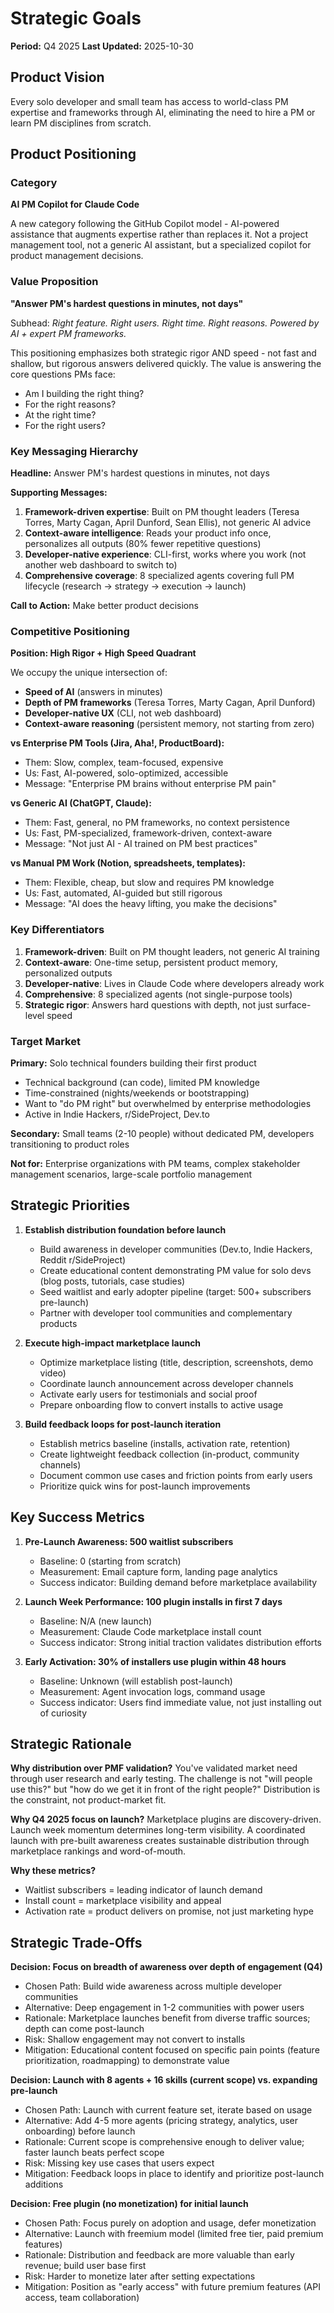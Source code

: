 # Strategic Goals

**Period:** Q4 2025
**Last Updated:** 2025-10-30

## Product Vision

Every solo developer and small team has access to world-class PM expertise and frameworks through AI, eliminating the need to hire a PM or learn PM disciplines from scratch.

## Product Positioning

### Category
**AI PM Copilot for Claude Code**

A new category following the GitHub Copilot model - AI-powered assistance that augments expertise rather than replaces it. Not a project management tool, not a generic AI assistant, but a specialized copilot for product management decisions.

### Value Proposition
**"Answer PM's hardest questions in minutes, not days"**

Subhead: *Right feature. Right users. Right time. Right reasons. Powered by AI + expert PM frameworks.*

This positioning emphasizes both strategic rigor AND speed - not fast and shallow, but rigorous answers delivered quickly. The value is answering the core questions PMs face:
- Am I building the right thing?
- For the right reasons?
- At the right time?
- For the right users?

### Key Messaging Hierarchy

**Headline:** Answer PM's hardest questions in minutes, not days

**Supporting Messages:**
1. **Framework-driven expertise**: Built on PM thought leaders (Teresa Torres, Marty Cagan, April Dunford, Sean Ellis), not generic AI advice
2. **Context-aware intelligence**: Reads your product info once, personalizes all outputs (80% fewer repetitive questions)
3. **Developer-native experience**: CLI-first, works where you work (not another web dashboard to switch to)
4. **Comprehensive coverage**: 8 specialized agents covering full PM lifecycle (research → strategy → execution → launch)

**Call to Action:** Make better product decisions

### Competitive Positioning

**Position: High Rigor + High Speed Quadrant**

We occupy the unique intersection of:
- **Speed of AI** (answers in minutes)
- **Depth of PM frameworks** (Teresa Torres, Marty Cagan, April Dunford)
- **Developer-native UX** (CLI, not web dashboard)
- **Context-aware reasoning** (persistent memory, not starting from zero)

**vs Enterprise PM Tools (Jira, Aha!, ProductBoard):**
- Them: Slow, complex, team-focused, expensive
- Us: Fast, AI-powered, solo-optimized, accessible
- Message: "Enterprise PM brains without enterprise PM pain"

**vs Generic AI (ChatGPT, Claude):**
- Them: Fast, general, no PM frameworks, no context persistence
- Us: Fast, PM-specialized, framework-driven, context-aware
- Message: "Not just AI - AI trained on PM best practices"

**vs Manual PM Work (Notion, spreadsheets, templates):**
- Them: Flexible, cheap, but slow and requires PM knowledge
- Us: Fast, automated, AI-guided but still rigorous
- Message: "AI does the heavy lifting, you make the decisions"

### Key Differentiators

1. **Framework-driven**: Built on PM thought leaders, not generic AI training
2. **Context-aware**: One-time setup, persistent product memory, personalized outputs
3. **Developer-native**: Lives in Claude Code where developers already work
4. **Comprehensive**: 8 specialized agents (not single-purpose tools)
5. **Strategic rigor**: Answers hard questions with depth, not just surface-level speed

### Target Market

**Primary:** Solo technical founders building their first product
- Technical background (can code), limited PM knowledge
- Time-constrained (nights/weekends or bootstrapping)
- Want to "do PM right" but overwhelmed by enterprise methodologies
- Active in Indie Hackers, r/SideProject, Dev.to

**Secondary:** Small teams (2-10 people) without dedicated PM, developers transitioning to product roles

**Not for:** Enterprise organizations with PM teams, complex stakeholder management scenarios, large-scale portfolio management

## Strategic Priorities

1. **Establish distribution foundation before launch**
   - Build awareness in developer communities (Dev.to, Indie Hackers, Reddit r/SideProject)
   - Create educational content demonstrating PM value for solo devs (blog posts, tutorials, case studies)
   - Seed waitlist and early adopter pipeline (target: 500+ subscribers pre-launch)
   - Partner with developer tool communities and complementary products

2. **Execute high-impact marketplace launch**
   - Optimize marketplace listing (title, description, screenshots, demo video)
   - Coordinate launch announcement across developer channels
   - Activate early users for testimonials and social proof
   - Prepare onboarding flow to convert installs to active usage

3. **Build feedback loops for post-launch iteration**
   - Establish metrics baseline (installs, activation rate, retention)
   - Create lightweight feedback collection (in-product, community channels)
   - Document common use cases and friction points from early users
   - Prioritize quick wins for post-launch improvements

## Key Success Metrics

1. **Pre-Launch Awareness: 500 waitlist subscribers**
   - Baseline: 0 (starting from scratch)
   - Measurement: Email capture form, landing page analytics
   - Success indicator: Building demand before marketplace availability

2. **Launch Week Performance: 100 plugin installs in first 7 days**
   - Baseline: N/A (new launch)
   - Measurement: Claude Code marketplace install count
   - Success indicator: Strong initial traction validates distribution efforts

3. **Early Activation: 30% of installers use plugin within 48 hours**
   - Baseline: Unknown (will establish post-launch)
   - Measurement: Agent invocation logs, command usage
   - Success indicator: Users find immediate value, not just installing out of curiosity

## Strategic Rationale

**Why distribution over PMF validation?**
You've validated market need through user research and early testing. The challenge is not "will people use this?" but "how do we get it in front of the right people?" Distribution is the constraint, not product-market fit.

**Why Q4 2025 focus on launch?**
Marketplace plugins are discovery-driven. Launch week momentum determines long-term visibility. A coordinated launch with pre-built awareness creates sustainable distribution through marketplace rankings and word-of-mouth.

**Why these metrics?**
- Waitlist subscribers = leading indicator of launch demand
- Install count = marketplace visibility and appeal
- Activation rate = product delivers on promise, not just marketing hype

## Strategic Trade-Offs

**Decision: Focus on breadth of awareness over depth of engagement (Q4)**
- Chosen Path: Build wide awareness across multiple developer communities
- Alternative: Deep engagement in 1-2 communities with power users
- Rationale: Marketplace launches benefit from diverse traffic sources; depth can come post-launch
- Risk: Shallow engagement may not convert to installs
- Mitigation: Educational content focused on specific pain points (feature prioritization, roadmapping) to demonstrate value

**Decision: Launch with 8 agents + 16 skills (current scope) vs. expanding pre-launch**
- Chosen Path: Launch with current feature set, iterate based on usage
- Alternative: Add 4-5 more agents (pricing strategy, analytics, user onboarding) before launch
- Rationale: Current scope is comprehensive enough to deliver value; faster launch beats perfect scope
- Risk: Missing key use cases that users expect
- Mitigation: Feedback loops in place to identify and prioritize post-launch additions

**Decision: Free plugin (no monetization) for initial launch**
- Chosen Path: Focus purely on adoption and usage, defer monetization
- Alternative: Launch with freemium model (limited free tier, paid premium features)
- Rationale: Distribution and feedback are more valuable than early revenue; build user base first
- Risk: Harder to monetize later after setting expectations
- Mitigation: Position as "early access" with future premium features (API access, team collaboration)
